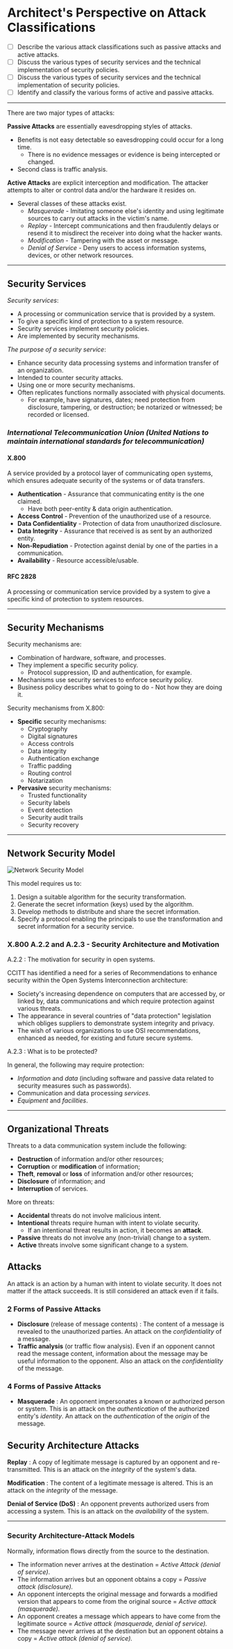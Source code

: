 # Architect's Perspective on Attack Classifications

* [ ] Describe the various attack classifications such as passive attacks and active attacks.
* [ ] Discuss the various types of security services and the technical implementation of security policies.
* [ ] Discuss the various types of security services and the technical implementation of security policies.
* [ ] Identify and classify the various forms of active and passive attacks.

***

There are two major types of attacks:

**Passive Attacks** are essentially eavesdropping styles of attacks.

* Benefits is not easy detectable so eavesdropping could occur for a long time.
  * There is no evidence messages or evidence is being intercepted or changed.
* Second class is traffic analysis.

**Active Attacks** are explicit interception and modification. The attacker attempts to alter or control data and/or the hardware it resides on.

* Several classes of these attacks exist.
  * _Masquerade_ - Imitating someone else's identity and using legitimate sources to carry out attacks in the victim's name.
  * _Replay_ - Intercept communications and then fraudulently delays or resend it to misdirect the receiver into doing what the hacker wants.
  * _Modification_ - Tampering with the asset or message.
  * _Denial of Service_ - Deny users to access information systems, devices, or other network resources.

***

## Security Services

_Security services_:

* A processing or communication service that is provided by a system.
* To give a specific kind of protection to a system resource.
* Security services implement security policies.
* Are implemented by security mechanisms.

_The purpose of a security service_:

* Enhance security data processing systems and information transfer of an organization.
* Intended to counter security attacks.
* Using one or more security mechanisms.
* Often replicates functions normally associated with physical documents.
  * For example, have signatures, dates; need protection from disclosure, tampering, or destruction; be notarized or witnessed; be recorded or licensed.

### _International Telecommunication Union (United Nations to maintain international standards for telecommunication)_

#### **X.800**

A service provided by a protocol layer of communicating open systems, which ensures adequate security of the systems or of data transfers.

* **Authentication** - Assurance that communicating entity is the one claimed.
  * Have both peer-entity & data origin authentication.
* **Access Control** - Prevention of the unauthorized use of a resource.
* **Data Confidentiality** - Protection of data from unauthorized disclosure.
* **Data Integrity** - Assurance that received is as sent by an authorized entity.
* **Non-Repudiation** - Protection against denial by one of the parties in a communication.
* **Availability** - Resource accessible/usable.

#### **RFC 2828**

A processing or communication service provided by a system to give a specific kind of protection to system resources.

***

## Security Mechanisms

Security mechanisms are:

* Combination of hardware, software, and processes.
* They implement a specific security policy.
  * Protocol suppression, ID and authentication, for example.
* Mechanisms use security services to enforce security policy.
* Business policy describes what to going to do - Not how they are doing it.

Security mechanisms from X.800:

* **Specific** security mechanisms:
  * Cryptography
  * Digital signatures
  * Access controls
  * Data integrity
  * Authentication exchange
  * Traffic padding
  * Routing control
  * Notarization
* **Pervasive** security mechanisms:
  * Trusted functionality
  * Security labels
  * Event detection
  * Security audit trails
  * Security recovery

***

## Network Security Model

![Network Security Model](https://binaryterms.com/wp-content/uploads/2020/05/Network-Security-Model.jpg)

This model requires us to:

1. Design a suitable algorithm for the security transformation.
2. Generate the secret information (keys) used by the algorithm.
3. Develop methods to distribute and share the secret information.
4. Specify a protocol enabling the principals to use the transformation and secret information for a security service.

### X.800 A.2.2 and A.2.3 - Security Architecture and Motivation

A.2.2 : The motivation for security in open systems.

CCITT has identified a need for a series of Recommendations to enhance security within the Open Systems Interconnection architecture:

* Society's increasing dependence on computers that are accessed by, or linked by, data communications and which require protection against various threats.
* The appearance in several countries of "data protection" legislation which obliges suppliers to demonstrate system integrity and privacy.
* The wish of various organizations to use OSI recommendations, enhanced as needed, for existing and future secure systems.

A.2.3 : What is to be protected?

In general, the following may require protection:

* _Information_ and _data_ (including software and passive data related to security measures such as passwords).
* Communication and data processing _services_.
* _Equipment_ and _facilities_.

***

## Organizational Threats

Threats to a data communication system include the following:

* **Destruction** of information and/or other resources;
* **Corruption** or **modification** of information;
* **Theft**, **removal** or **loss** of information and/or other resources;
* **Disclosure** of information; and
* **Interruption** of services.

More on threats:

* **Accidental** threats do not involve malicious intent.
* **Intentional** threats require human with intent to violate security.
  * If an intentional threat results in action, it becomes an **attack**.
* **Passive** threats do not involve any (non-trivial) change to a system.
* **Active** threats involve some significant change to a system.

## Attacks

An attack is an action by a human with intent to violate security. It does not matter if the attack succeeds. It is still considered an attack even if it fails.

### 2 Forms of Passive Attacks

* **Disclosure** (release of message contents) : The content of a message is revealed to the unauthorized parties. An attack on the _confidentiality_ of a message.
* **Traffic analysis** (or traffic flow analysis). Even if an opponent cannot read the message content, information about the message may be useful information to the opponent. Also an attack on the _confidentiality_ of the message.

### 4 Forms of Passive Attacks

* **Masquerade** : An opponent impersonates a known or authorized person or system. This is an attack on the _authentication_ of the authorized entity's _identity_. An attack on the _authentication_ of the _origin_ of the message.

## Security Architecture Attacks

**Replay** : A copy of legitimate message is captured by an opponent and re-transmitted. This is an attack on the _integrity_ of the system's data.

**Modification** : The content of a legitimate message is altered. This is an attack on the _integrity_ of the message.

**Denial of Service (DoS)** : An opponent prevents authorized users from accessing a system. This is an attack on the _availability_ of the system.

***

### Security Architecture-Attack Models

Normally, information flows directly from the source to the destination.

* The information never arrives at the destination = _Active Attack (denial of service)_.
* The information arrives but an opponent obtains a copy = _Passive attack (disclosure)._
* An opponent intercepts the original message and forwards a modified version that appears to come from the original source = _Active attack (masquerade)._
* An opponent creates a message which appears to have come from the legitimate source = _Active attack (masquerade, denial of service)._
* The message never arrives at the destination but an opponent obtains a copy = _Active attack (denial of service)._
